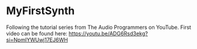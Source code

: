 # MyFirstSynth
Following the tutorial series from The Audio Programmers on YouTube. First video can be found here: https://youtu.be/ADG6Rsd3ekg?si=NpmIYWUwj17EJ6WH
